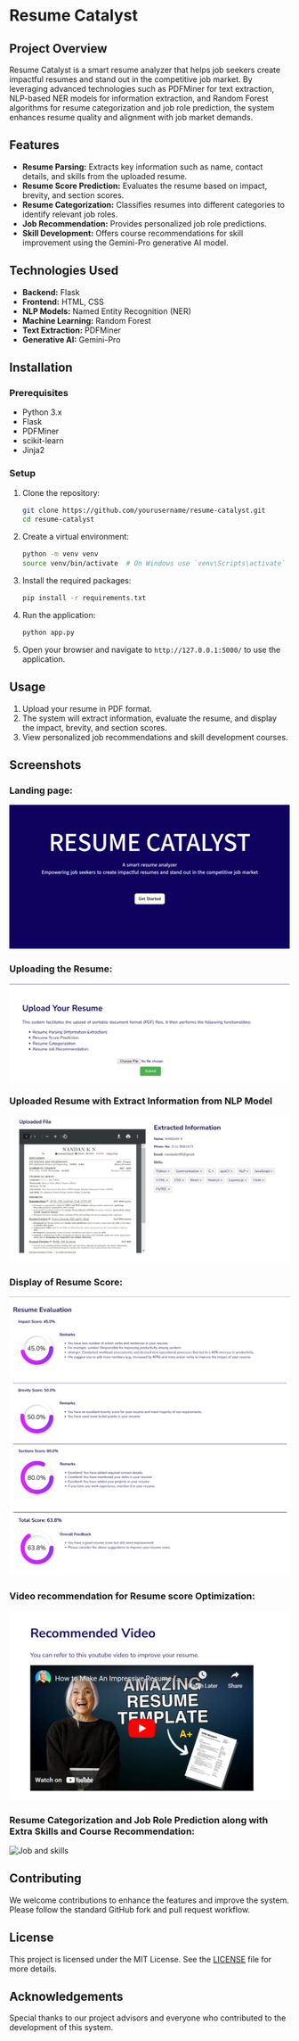 # Resume Catalyst

## Project Overview
Resume Catalyst is a smart resume analyzer that helps job seekers create impactful resumes and stand out in the competitive job market. By leveraging advanced technologies such as PDFMiner for text extraction, NLP-based NER models for information extraction, and Random Forest algorithms for resume categorization and job role prediction, the system enhances resume quality and alignment with job market demands.

## Features
- **Resume Parsing:** Extracts key information such as name, contact details, and skills from the uploaded resume.
- **Resume Score Prediction:** Evaluates the resume based on impact, brevity, and section scores.
- **Resume Categorization:** Classifies resumes into different categories to identify relevant job roles.
- **Job Recommendation:** Provides personalized job role predictions.
- **Skill Development:** Offers course recommendations for skill improvement using the Gemini-Pro generative AI model.

## Technologies Used
- **Backend:** Flask
- **Frontend:** HTML, CSS
- **NLP Models:** Named Entity Recognition (NER)
- **Machine Learning:** Random Forest
- **Text Extraction:** PDFMiner
- **Generative AI:** Gemini-Pro

## Installation

### Prerequisites
- Python 3.x
- Flask
- PDFMiner
- scikit-learn
- Jinja2

### Setup
1. Clone the repository:
    ```bash
    git clone https://github.com/yourusername/resume-catalyst.git
    cd resume-catalyst
    ```

2. Create a virtual environment:
    ```bash
    python -m venv venv
    source venv/bin/activate  # On Windows use `venv\Scripts\activate`
    ```

3. Install the required packages:
    ```bash
    pip install -r requirements.txt
    ```

4. Run the application:
    ```bash
    python app.py
    ```

5. Open your browser and navigate to `http://127.0.0.1:5000/` to use the application.

## Usage
1. Upload your resume in PDF format.
2. The system will extract information, evaluate the resume, and display the impact, brevity, and section scores.
3. View personalized job recommendations and skill development courses.

## Screenshots
### Landing page:
![Landing page](readme_images/landing_page.png)
### Uploading the Resume:
![Upload page](readme_images/upload.png)
### Uploaded Resume with Extract Information from NLP Model
![Resume Info](readme_images/resume_info.jpg)
### Display of Resume Score:
![Resume Score](readme_images/resume_evaluation1.png)
![Resume Score](readme_images/resume_score.png)
### Video recommendation for Resume score Optimization: 
![Video recommendation](readme_images/youtube_recoom.png)
### Resume Categorization and Job Role Prediction along with Extra Skills and Course Recommendation: 
![Job and skills](readme_images/job&sill_recom.png)

 



## Contributing
We welcome contributions to enhance the features and improve the system. Please follow the standard GitHub fork and pull request workflow.

## License
This project is licensed under the MIT License. See the [LICENSE](LICENSE) file for more details.

## Acknowledgements
Special thanks to our project advisors and everyone who contributed to the development of this system.

